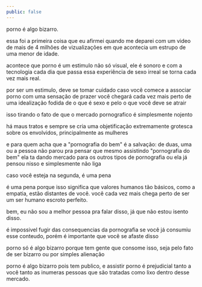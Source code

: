 ```yaml
---
public: false
---
```


porno é algo bizarro.

essa foi a primeira coisa que eu afirmei quando me deparei com um video de mais de 4 milhôes de vizualizações em que acontecia um estrupo de uma menor de idade.

acontece que porno é um estimulo não só visual, ele é sonoro e com a tecnologia cada dia que passa essa experiência de sexo irreal se torna cada vez mais real.

por ser um estimulo, deve se tomar cuidado caso você comece a associar porno com uma sensação de prazer você chegará cada vez mais perto de uma idealização fodida de o que é sexo e pelo o que você deve se atrair

isso tirando o fato de que o mercado pornografico é simplesmente nojento

há maus tratos e sempre se cria uma objetificação extremamente grotesca sobre os envolvidos, principalmente as mulheres

e para quem acha que a "pornografia do bem" é a salvação: de duas, uma ou a pessoa não parou pra pensar que mesmo assistindo "pornografia do bem" ela ta dando mercado para os outros tipos de pornografia ou ela já pensou nisso e simplesmente não liga

caso você esteja na segunda, é uma pena

é uma pena porque isso significa que valores humanos tão básicos, como a empatia, estão distantes de você. você cada vez mais chega perto de ser um ser humano escroto perfeito.

bem, eu não sou a melhor pessoa pra falar disso, já que não estou isento disso.

é impossivel fugir das consequencias da pornografia se você já consumiu esse conteudo, porém é importante que você se afaste disso

porno só é algo bizarro porque tem gente que consome isso, seja pelo fato de ser bizarro ou por simples alienação

porno é algo bizarro pois tem publico, e assistir porno é prejudicial tanto a você tanto as inumeras pessoas que são tratadas como lixo dentro desse mercado.
